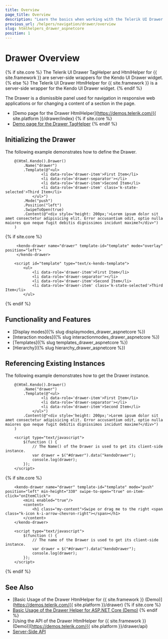 ```yaml
---
title: Overview
page_title: Overview
description: "Learn the basics when working with the Telerik UI Drawer component for {{ site.framework }}."
previous_url: /helpers/navigation/drawer/overview
slug: htmlhelpers_drawer_aspnetcore
position: 1
---
```


# Drawer Overview

{% if site.core %}
The Telerik UI Drawer TagHelper and HtmlHelper for {{ site.framework }} are server-side wrappers for the Kendo UI Drawer widget.
{% else %}
The Telerik UI Drawer HtmlHelper for {{ site.framework }} is a server-side wrapper for the Kendo UI Drawer widget.
{% endif %}

The Drawer is a dismissible panel used for navigation in responsive web applications or for changing a content of a section in the page.

* [Demo page for the Drawer HtmlHelper](https://demos.telerik.com/{{ site.platform }}/drawer/index)
{% if site.core %}
* [Demo page for the Drawer TagHelper](https://demos.telerik.com/aspnet-core/drawer/index)
{% endif %}

## Initializing the Drawer

The following example demonstrates how to define the Drawer.

```HtmlHelper
    @(Html.Kendo().Drawer()
        .Name("drawer")
        .Template(@"<ul>
                <li data-role='drawer-item'>First Item</li>
                <li data-role='drawer-separator'></li>
                <li data-role='drawer-item'>Second Item</li>
                <li data-role='drawer-item' class='k-state-selected'>Third Item</li>
            </ul>")
        .Mode("push")
        .Position("left")
        .SwipeToOpen(true)
        .Content(@"<div style='height: 200px;'>Lorem ipsum dolor sit amet consectetur adipisicing elit. Error accusantium odit, optio nulla maiores quo neque fugit debitis dignissimos incidunt maxime?</div>")
    )
```
{% if site.core %}
```TagHelper
     <kendo-drawer name="drawer" template-id="template" mode="overlay" position="left">
     </kendo-drawer>
```
```Template
    <script id="template" type="text/x-kendo-template">
        <ul>
            <li data-role='drawer-item'>First Item</li>
            <li data-role='drawer-separator'></li>
            <li data-role='drawer-item'>Second Item</li>
            <li data-role='drawer-item' class='k-state-selected'>Third Item</li>
        </ul>
```
{% endif %}

## Functionality and Features

* [Display modes]({% slug displaymodes_drawer_aspnetcore %})
* [Interaction modes]({% slug interactionmodes_drawer_aspnetcore %})
* [Templates]({% slug templates_drawer_aspnetcore %})
* [Hierarchy]({% slug hierarchy_drawer_aspnetcore %})

## Referencing Existing Instances

The following example demonstrates how to get the Drawer instance.

```HtmlHelper
    @(Html.Kendo().Drawer()
        .Name("drawer")
        .Template(@"<ul>
                <li data-role='drawer-item'>First Item</li>
                <li data-role='drawer-separator'></li>
                <li data-role='drawer-item'>Second Item</li>
            </ul>")
        .Content(@"<div style='height: 200px;'>Lorem ipsum dolor sit amet consectetur adipisicing elit. Error accusantium odit, optio nulla maiores quo neque fugit debitis dignissimos incidunt maxime?</div>")
    )

    <script type="text/javascript">
        $(function () {
            // The Name() of the Drawer is used to get its client-side instance.
            var drawer = $("#drawer").data("kendoDrawer");
            console.log(drawer);
        });
    </script>
```
{% if site.core %}
```TagHelper
    <kendo-drawer name="drawer" template-id="template" mode="push" position="left" min-height="330" swipe-to-open="true" on-item-click="onItemClick">
        <mini enabled="true"/>
        <content>
            <h1 class="my-content">Swipe or drag me to the right <span class="k-icon k-i-arrow-chevron-right"></span></h1>
        </content>
    </kendo-drawer>

    <script type="text/javascript">
        $(function () {
            // The name of the Drawer is used to get its client-side instance.
            var drawer = $("#drawer").data("kendoDrawer");
            console.log(drawer);
        });
    </script>
```
{% endif %}

## See Also

* [Basic Usage of the Drawer HtmlHelper for {{ site.framework }} (Demo)](https://demos.telerik.com/{{ site.platform }}/drawer)
{% if site.core %}
* [Basic Usage of the Drawer Helper for ASP.NET Core (Demo)](https://demos.telerik.com/aspnet-core/drawer/index)
{% endif %}
* [Using the API of the Drawer HtmlHelper for {{ site.framework }} (Demo)](https://demos.telerik.com/{{ site.platform }}/drawer/api)
* [Server-Side API](/api/drawer)
